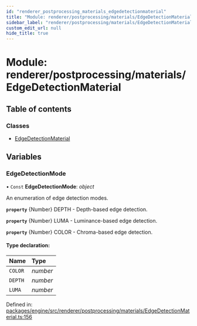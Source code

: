 ```yaml
---
id: "renderer_postprocessing_materials_edgedetectionmaterial"
title: "Module: renderer/postprocessing/materials/EdgeDetectionMaterial"
sidebar_label: "renderer/postprocessing/materials/EdgeDetectionMaterial"
custom_edit_url: null
hide_title: true
---
```


# Module: renderer/postprocessing/materials/EdgeDetectionMaterial

## Table of contents

### Classes

- [EdgeDetectionMaterial](../classes/renderer_postprocessing_materials_edgedetectionmaterial.edgedetectionmaterial.md)

## Variables

### EdgeDetectionMode

• `Const` **EdgeDetectionMode**: *object*

An enumeration of edge detection modes.

**`property`** {Number} DEPTH - Depth-based edge detection.

**`property`** {Number} LUMA - Luminance-based edge detection.

**`property`** {Number} COLOR - Chroma-based edge detection.

#### Type declaration:

Name | Type |
:------ | :------ |
`COLOR` | *number* |
`DEPTH` | *number* |
`LUMA` | *number* |

Defined in: [packages/engine/src/renderer/postprocessing/materials/EdgeDetectionMaterial.ts:156](https://github.com/xr3ngine/xr3ngine/blob/716a06460/packages/engine/src/renderer/postprocessing/materials/EdgeDetectionMaterial.ts#L156)
